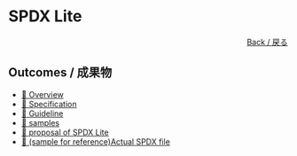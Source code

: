 # SPDX Lite

<div style="text-align: right;">
<a href="index.html">Back / 戻る</a>
</div>

## Outcomes / 成果物

- [&#x1f4c2; Overview](https://github.com/OpenChain-Project/OpenChain-JWG/blob/master/subgroups/licensing/outcomes/spdx-lite-overview-20190829.pdf)
- [&#x1f4c2; Specification](https://spdx.github.io/spdx-spec/appendix-VIII-SPDX-Lite/)
- [&#x1f4c2; Guideline](https://github.com/OpenChain-Project/OpenChain-JWG/tree/master/License-Info-Exchange/Guideline)
- [&#x1f4c2; samples](https://github.com/OpenChain-Project/OpenChain-JWG/tree/master/License-Info-Exchange/SPDX-Lite-sample)
- [&#x1f4c2; proposal of SPDX Lite](https://github.com/OpenChain-Project/Japan-WG-General/tree/master/License-Info-Exchange/Proposal)
- [&#x1f4c2; (sample for reference)Actual SPDX file](https://github.com/OpenChain-Project/Japan-WG-General/tree/master/License-Info-Exchange/SPDX-file)
